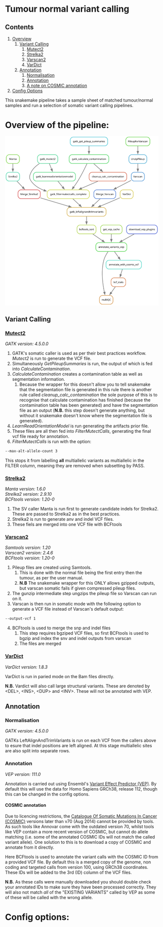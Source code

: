 # Tumour normal variant calling

## Contents

1. [Overview](#Overview-of-the-pipeline)
   1. [Variant Calling](#Variant-Calling)
      1. [Mutect2](#Mutect2)
      2. [Strelka2](#Strelka2)
      3. [Varscan2](#Varscan2)
      4. [VarDict](#VarDict)
   3. [Annotation](#Annotation)
      1. [Normalisation](#Normalisation)
      2. [Annotation](#Annotation)
      3. [A note on COSMIC annotation](#COSMIC-annotation)
4. [Config Options](#Config-options)

This snakemake pipeline takes a sample sheet of matched tumour/normal samples and run a selection of somatic variant calling pipelines. 

# Overview of the pipeline:

![Pipeline overview](Tumour.Normal.Variant.Calling.svg)

## Variant Calling

### [Mutect2](https://gatk.broadinstitute.org/hc/en-us/articles/27007991962907-Mutect2)

*GATK version: 4.5.0.0*

1. GATK's somatic caller is used as per their best practices workflow. *Mutect2* is run to generate the VCF file. 
2. Simultaneously *GetPileupSummaries* is run, the output of which is fed into *CalculateContamination*. 
3. *CalculateContamination* creates a contamination table as well as segmentation information.
   1. Because the wrapper for this doesn't allow you to tell snakemake that the segmentation file is generated in this rule there is another rule called *cleanup_calc_contamination* the sole purpose of this is to recognise that calculate contamination has finished (because the contamination table has been generated) and have the segmentation file as an output (**N.B.** this step doesn't generate anything, but without it snakemake doesn't know where the segmentation file is generated).
4. *LearnReadOrientationModel* is run generating the artifacts prior file.
5. These files are all then fed into *FilterMutectCalls*, generating the final vcf file ready for annotation.
6. *FilterMutectCalls* is run with the option:

```bash
--max-alt-allele-count 3
```
This stops it from labelling **all** multiallelic variants as multiallelic in the FILTER column, meaning they are removed when subsetting by PASS.

### [Strelka2](https://github.com/Illumina/strelka)

*Manta version: 1.6.0*\
*Strelka2 version: 2.9.10*\
*BCFtools version: 1.20-0*

1. The SV caller Manta is run first to generate candidate indels for Strelka2. These are passed to Strelka2 as in the best practices.
2. Strelka2 is run to generate anv and indel VCF files.
3. These fiels are merged into one VCF file with BCFtools


### [Varscan2](http://dkoboldt.github.io/varscan/)

*Samtools version: 1.20*\
*Varscan2 version: 2.4.6*\
*BCFtools version: 1.20-0*

1. Pileup files are created using Samtools.
   1. This is done with the normal file being the first entry then the tumour, as per the user manual.
   2. **N.B** The snakemake wrapper for this ONLY allows gzipped outputs, but varscan somatic fails if given compressed pileup files.
3. The gunzip intermediate step ungzips the pileup file so Varscan can run on it.
4. Varscan is then run in somatic mode with the following option to generate a VCF file instead of Varscan's default output:

```bash
--output-vcf 1
``` 
4. BCFtools is used to merge the snp and indel files
   1. This step requires bgziped VCF files, so first BCFtools is used to bgzip and index the snv and indel outputs from varscan
   2. The files are merged

### [VarDict](https://github.com/AstraZeneca-NGS/VarDict)

*VarDict version: 1.8.3*

VarDict is run in paried mode on the Bam files directly. 

**N.B.** Vardict will also call large structural variants. These are denoted by \<DEL\>, \<INS\>, \<DUP\> and \<INV\>. These will not be annotated with VEP.

## Annotation

### Normalisation 

*GATK version: 4.5.0.0*

GATKs LeftAlignAndTrimVariants is run on each VCF from the callers above to esure that indel positions are left aligned. At this stage multiallelic sites are also split into separate rows.

### Annotation

*VEP version: 111.0*

Annotation is carried out using Ensembl's [Variant Effect Predictor (VEP)](https://www.ensembl.org/info/docs/tools/vep/index.html). By default this will use the data for Homo Sapiens GRCh38, release 112, though this can be changed in the config options. 

#### COSMIC annotation
Due to licencing restrictions, the [Catalogue Of Somatic Mutations In Cancer (COSMIC)](https://cancer.sanger.ac.uk/cosmic/) versions later than v70 (Aug 2014) cannot be provided by tools. As such tools like Annovar come with the outdated version 70, whilst tools like VEP contain a more recent version of COSMIC, but cannot do allele matching (i.e. some of the annotated COSMIC IDs will not match the called variant allele). One solution to this is to download a copy of COSMIC and annotate from it directly.

Here BCFtools is used to annotate the variant calls with the COSMIC ID from a provided VCF file. By default this is a merged copy of the genome, non coding and targeted calls from version 100, using GRCh38 coordinates. These IDs will be added to the 3rd (ID) column of the VCF files.

**N.B.** As these calls were manually downloaded you should double check your annotated IDs to make sure they have been processed correctly. They will also not match *all* of the "EXISTING VARIANTS" called by VEP as some of these will be called with the wrong allele.

# Config options:
